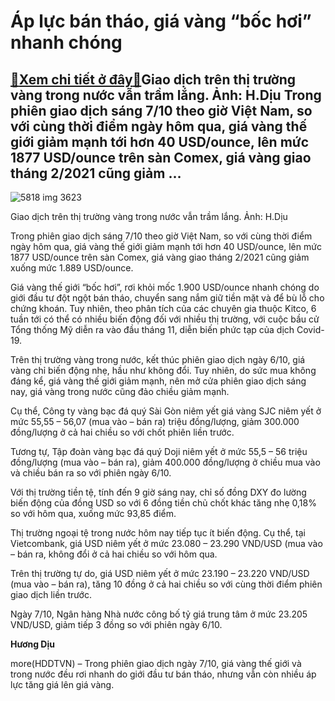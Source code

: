 Áp lực bán tháo, giá vàng “bốc hơi” nhanh chóng
===============================================

[:gift:Xem chi tiết ở đây:gift:](https://hddtvn.com/ap-luc-ban-thao-gia-vang-boc-hoi-nhanh-chong/)Giao dịch trên thị trường vàng trong nước vẫn trầm lắng. Ảnh: H.Dịu Trong phiên giao dịch sáng 7/10 theo giờ Việt Nam, so với cùng thời điểm ngày hôm qua, giá vàng thế giới giảm mạnh tới hơn 40 USD/ounce, lên mức 1877 USD/ounce trên sàn Comex, giá vàng giao tháng 2/2021 cũng giảm …
------------------------------------------------------------------------------------------------------------------------------------------------------------------------------------------------------------------------------------------------------------------------------------------





![5818 img 3623](https://haiquanonline.com.vn/stores/news_dataimages/diulth/072020/08/08/in_article/5818_IMG_3623.jpg?rt=20201007095755 "Giao dịch trên thị trường vàng trong nước vẫn khá trầm lắng. Ảnh: H.Dịu")


Giao dịch trên thị trường vàng trong nước vẫn trầm lắng. Ảnh: H.Dịu



Trong phiên giao dịch sáng 7/10 theo giờ Việt Nam, so với cùng thời điểm ngày hôm qua, giá vàng thế giới giảm mạnh tới hơn 40 USD/ounce, lên mức 1877 USD/ounce trên sàn Comex, giá vàng giao tháng 2/2021 cũng giảm xuống mức 1.889 USD/ounce.


Giá vàng thế giới “bốc hơi”, rơi khỏi mốc 1.900 USD/ounce nhanh chóng do giới đầu tư đột ngột bán tháo, chuyển sang nắm giữ tiền mặt và để bù lỗ cho chứng khoán. Tuy nhiên, theo phân tích của các chuyên gia thuộc Kitco, 6 tuần tới có thể có nhiều biến động đối với nhiều thị trường, với cuộc bầu cử Tổng thống Mỹ diễn ra vào đầu tháng 11, diễn biến phức tạp của dịch Covid-19.


Trên thị trường vàng trong nước, kết thúc phiên giao dịch ngày 6/10, giá vàng chỉ biến động nhẹ, hầu như không đổi. Tuy nhiên, do sức mua không đáng kể, giá vàng thế giới giảm mạnh, nên mở cửa phiên giao dịch sáng nay, giá vàng trong nước cũng đảo chiều giảm mạnh.


Cụ thể, Công ty vàng bạc đá quý Sài Gòn niêm yết giá vàng SJC niêm yết ở mức 55,55 – 56,07 (mua vào – bán ra) triệu đồng/lượng, giảm 300.000 đồng/lượng ở cả hai chiều so với chốt phiên liền trước.


Tương tự, Tập đoàn vàng bạc đá quý Doji niêm yết ở mức 55,5 – 56 triệu đồng/lượng (mua vào – bán ra), giảm 400.000 đồng/lượng ở chiều mua vào và chiều bán ra so với phiên ngày 6/10.


Với thị trường tiền tệ, tính đến 9 giờ sáng nay, chỉ số đồng DXY đo lường biến động của đồng USD so với 6 đồng tiền chủ chốt khác tăng nhẹ 0,18% so với hôm qua, xuống mức 93,85 điểm.


Thị trường ngoại tệ trong nước hôm nay tiếp tục ít biến động. Cụ thể, tại Vietcombank, giá USD niêm yết ở mức 23.080 – 23.290 VND/USD (mua vào – bán ra, không đổi ở cả hai chiều so với hôm qua.


Trên thị trường tự do, giá USD niêm yết ở mức 23.190 – 23.220 VND/USD (mua vào – bán ra), tăng 10 đồng ở cả hai chiều so với cùng thời điểm phiên giao dịch liền trước.


Ngày 7/10, Ngân hàng Nhà nước công bố tỷ giá trung tâm ở mức 23.205 VND/USD, giảm tiếp 3 đồng so với phiên ngày 6/10.




**Hương Dịu**



more(HDDTVN) – Trong phiên giao dịch ngày 7/10, giá vàng thế giới và trong nước đều rơi nhanh do giới đầu tư bán tháo, nhưng vẫn còn nhiều áp lực tăng giá lên giá vàng.

